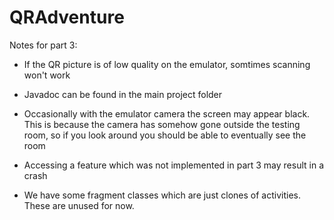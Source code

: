 # QRAdventure


Notes for part 3:


  * If the QR picture is of low quality on the emulator, somtimes scanning won't work
  
  * Javadoc can be found in the main project folder

*   Occasionally with the emulator camera the screen may appear black. This is because the camera has somehow gone outside the testing room, so if you look around you should be able to eventually see the room

* Accessing a feature which was not implemented in part 3 may result in a crash

* We have some fragment classes which are just clones of activities. These are unused for now.
